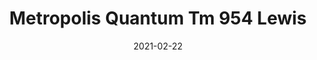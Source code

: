 ---
tags: 
  - "To Market"
  - "Rubber Flooring"
  - "Metropolis"
title: "Metropolis Quantum Tm 954 Lewis"
designer: "To Market"
image_primary: "img/Quantum-TM954%20Lewis.jpg"
href: "https://www.tomkt.com/atmosphere-metropolis-swatches"
description: "Straight%20Edge%20Tile%3A%2038%22%20x%2038%22%20Interlocking%20Tile%3A%2037%22%20x%2037%22"
category: "rubber-flooring-metropolis"
subtitle: ""
manufacturer: "ToMarket"
slug: "/manufacturers/tomarket/rubber-flooring-metropolis/to-market-metropolis-quantum-tm-954-lewis"
date: "2021-02-22"
---
